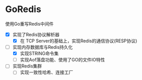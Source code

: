# GoRedis
使用Go重写Redis中间件
- [x] 实现了Redis协议解析器
    - [x] 在 TCP Server的基础上，实现Redis的通信协议(RESP协议)
- [ ] 实现内存数据库与Redis持久化
    - [x] 实现STRING命令集
    - [ ] 实现Aof落盘功能、使用了GO的文件IO特性
- [ ] 实现Redis集群
    - [ ] 实现一致性哈希、连接工厂